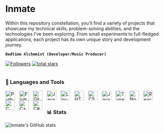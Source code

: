 # Inmate

Within this repository constellation, you'll find a variety of projects that showcase my technical skills, problem-solving abilities, and the technologies I've been exploring. From small experiments to full-fledged applications, each project has its own unique story and development journey.

**`Bedtime Alchemist (Developer/Music Producer)`**

<p align="left">
  <a href="https://github.com/inmate1831?tab=followers">
    <img alt="Followers" title="Follow me on Github" src="https://custom-icon-badges.demolab.com/github/followers/inmate1831?color=f9744b&labelColor=0b0b0b&style=for-the-badge&logo=person-add&label=Follow&logoColor=white"/></a>
  <a href="https://github.com/inmate1831?tab=repositories&sort=stargazers">
    <img alt="total stars" title="Total stars on GitHub" src="https://custom-icon-badges.demolab.com/github/stars/inmate1831?color=d6c4b0&style=for-the-badge&labelColor=0b0b0b&logo=star&logoColor=white"/></a>
</p>

#

### 🧰 Languages and Tools
         
<img align="left" alt="Python" width="30px" style="padding-right:10px;" src="https://cdn.jsdelivr.net/gh/devicons/devicon/icons/python/python-plain.svg" />
<img align="left" alt="Flutter" width="30px" style="padding-right:10px;" src="https://cdn.jsdelivr.net/gh/devicons/devicon@latest/icons/flutter/flutter-original.svg" />
<img align="left" alt="Git" width="30px" style="padding-right:10px;" src="https://cdn.jsdelivr.net/gh/devicons/devicon/icons/git/git-original.svg" />
<img align="left" alt="Java" width="30px" style="padding-right:10px;" src="https://cdn.jsdelivr.net/gh/devicons/devicon/icons/java/java-original.svg"/>
<img align="left" alt="Linux" width="30px" style="padding-right:10px;" src="https://cdn.jsdelivr.net/gh/devicons/devicon/icons/linux/linux-original.svg" />
<img align="left" alt="HTML" width="30px" style="padding-right:10px;" src="https://cdn.jsdelivr.net/gh/devicons/devicon/icons/html5/html5-plain.svg" />
<img align="left" alt="CSS" width="30px" style="padding-right:10px;" src="https://cdn.jsdelivr.net/gh/devicons/devicon/icons/css3/css3-plain.svg" />
<img align="left" alt="JavaScript" width="30px" style="padding-right:10px;" src="https://cdn.jsdelivr.net/gh/devicons/devicon/icons/javascript/javascript-plain.svg" />
<img align="left" alt="TypeScript" width="30px" style="padding-right:10px;" src="https://cdn.jsdelivr.net/gh/devicons/devicon@latest/icons/typescript/typescript-original.svg" />
<img align="left" alt="NodeJS" width="30px" style="padding-right:10px;" src="https://cdn.jsdelivr.net/gh/devicons/devicon/icons/nodejs/nodejs-original.svg" />
<img align="left" alt="React" width="30px" style="padding-right:10px;" src="https://cdn.jsdelivr.net/gh/devicons/devicon/icons/react/react-original.svg" />
<img align="left" alt="C" width="30px" style="padding-right:10px;" src="https://cdn.jsdelivr.net/gh/devicons/devicon@latest/icons/c/c-original.svg" />
<img align="left" alt="C++" width="30px" style="padding-right:10px;" src="https://cdn.jsdelivr.net/gh/devicons/devicon@latest/icons/cplusplus/cplusplus-original.svg" />
<img align="left" alt="C#" width="30px" style="padding-right:10px;" src="https://cdn.jsdelivr.net/gh/devicons/devicon@latest/icons/csharp/csharp-original.svg" />
<br />

#

### 📊 Stats

![Inmate's GitHub stats](https://github-readme-stats.vercel.app/api?username=inmate1831&show_icons=true&theme=calm&bg_color=00000000)

#
